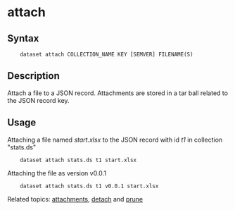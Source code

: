 
attach
======

Syntax
------

```
    dataset attach COLLECTION_NAME KEY [SEMVER] FILENAME(S)
```

Description
-----------

Attach a file to a JSON record. Attachments are stored in a tar ball
related to the JSON record key.

Usage
-----

Attaching a file named *start.xlsx* to the JSON record with id _t1_ in 
collection "stats.ds"

```shell
    dataset attach stats.ds t1 start.xlsx
```

Attaching the file as version v0.0.1

```shell
    dataset attach stats.ds t1 v0.0.1 start.xlsx
```

Related topics: [attachments](attachments.html), [detach](detach.html) and [prune](prune.html)

